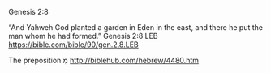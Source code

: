 Genesis 2:8

“And Yahweh God planted a garden in Eden in the east, and there he put the man whom he had formed.”
‭‭Genesis‬ ‭2‬:‭8‬ ‭LEB‬‬
https://bible.com/bible/90/gen.2.8.LEB

The preposition מִ
http://biblehub.com/hebrew/4480.htm


